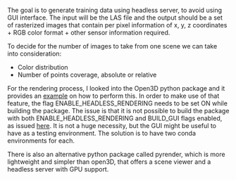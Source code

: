 The goal is to generate training data using headless server, to avoid using GUI interface. The input will be the LAS file and the output should be a set of rasterized images that contain per pixel information of x, y, z coordinates + RGB color format + other sensor information required.

To decide for the number of images to take from one scene we can take into consideration:
- Color distribution
- Number of points coverage, absolute or relative

For the rendering process, I looked into the Open3D python package and it provides an [example](https://github.com/isl-org/Open3D/blob/f5f672b4af1fc81e423c3c1b6215497f5a8816ea/examples/python/visualization/headless_rendering.py) on how to perform this. In order to make use of that feature, the flag ENABLE_HEADLESS_RENDERING needs to be set ON while building the package. The issue is that it is not possible to build the package with both ENABLE_HEADLESS_RENDERING and BUILD_GUI flags enabled, as issued [here](https://github.com/isl-org/Open3D/issues/2998). It is not a huge necessity, but the GUI might be useful to have as a testing environment. The solution is to have two conda environments for each.

There is also an alternative python package called pyrender, which is more lightweight and simpler than open3D, that offers a scene viewer and a headless server with GPU support.